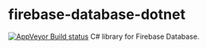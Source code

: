 # firebase-database-dotnet
[![AppVeyor Build status](https://ci.appveyor.com/api/projects/status/ep8xw22cexktghba?svg=true)](bezysoftware/firebase-database-dotnet)
C# library for Firebase Database.
